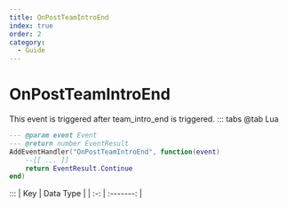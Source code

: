 ```yaml
---
title: OnPostTeamIntroEnd
index: true
order: 2
category:
  - Guide
---
```


# OnPostTeamIntroEnd
This event is triggered after team_intro_end is triggered.
::: tabs
@tab Lua
```lua
--- @param event Event
--- @return number EventResult
AddEventHandler("OnPostTeamIntroEnd", function(event)
    --[[ ... ]]
    return EventResult.Continue
end)
```

:::
| Key | Data Type |
| :-: | :-------: |